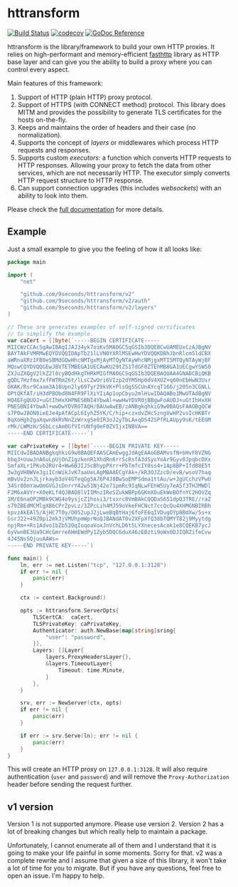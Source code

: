 httransform
===========

[![Build Status](https://github.com/9seconds/httransform/workflows/CI/badge.svg)](https://github.com/9seconds/httransform)
[![codecov](https://codecov.io/gh/9seconds/httransform/branch/master/graph/badge.svg?token=cyMF66trUZ)](https://codecov.io/gh/9seconds/httransform)
[![GoDoc Reference](https://camo.githubusercontent.com/7540274b4c20318e1b1f2d8abe11ba136c926233/68747470733a2f2f676f646f632e6f72672f6769746875622e636f6d2f76616c79616c612f66617374687474703f7374617475732e737667)](https://pkg.go.dev/github.com/9seconds/httransform)

httransform is the library/framework to build your own HTTP
proxies. It relies on high-performant and memory-efficient
[fasthttp](https://github.com/valyala/fasthttp) library as HTTP base
layer and can give you the ability to build a proxy where you can control
every aspect.

Main features of this framework:

1. Support of HTTP (plain HTTP) proxy protocol.
2. Support of HTTPS (with CONNECT method) protocol. This library does MITM
   and provides the possibility to generate TLS certificates for the hosts
   on-the-fly.
3. Keeps and maintains the order of headers and their case (no normalization).
4. Supports the concept of _layers_ or middlewares which process HTTP
   requests and responses.
5. Supports custom _executors_: a function which converts HTTP requests to
   HTTP responses. Allowing your proxy to fetch the data from other services,
   which are not necessarily HTTP. The executor simply converts HTTP request
   structure to HTTP response.
6. Can support connection upgrades (this includes _websockets_) with an
   ability to look into them.

Please check the [full
documentation](https://pkg.go.dev/github.com/9seconds/httransform) for
more details.

Example
-------

Just a small example to give you the feeling of how it all looks like:

```go
package main

import (
    "net"

    "github.com/9seconds/httransform/v2"
    "github.com/9seconds/httransform/v2/auth"
    "github.com/9seconds/httransform/v2/layers"
)

// These are generates examples of self-signed certificates
// to simplify the example.
var caCert = []byte(`-----BEGIN CERTIFICATE-----
MIICWzCCAcSgAwIBAgIJAJ34yk7oiKv5MA0GCSqGSIb3DQEBCwUAMEUxCzAJBgNV
BAYTAkFVMRMwEQYDVQQIDApTb21lLVN0YXRlMSEwHwYDVQQKDBhJbnRlcm5ldCBX
aWRnaXRzIFB0eSBMdGQwHhcNMTgxMjAyMTQyNTAyWhcNMjgxMTI5MTQyNTAyWjBF
MQswCQYDVQQGEwJBVTETMBEGA1UECAwKU29tZS1TdGF0ZTEhMB8GA1UECgwYSW50
ZXJuZXQgV2lkZ2l0cyBQdHkgTHRkMIGfMA0GCSqGSIb3DQEBAQUAA4GNADCBiQKB
gQDL7Hzfmx7xfFWTRm26t/lLsCZwOri6VIzp2dYM5Hp0dV4XUZ+q60nEbHwN3Usr
GKAK/Rsr9Caam3A18Upn2ly69Tyr29kVK+PlsOgSSCUnAYcqT166/j205n3CGNLL
OPtQKfAT/iH3dPBObd8N4FR9FlXiYIiAp1opCbyu2mlHiwIDAQABo1MwUTAdBgNV
HQ4EFgQUOJ+uGtIhHxXHPNESBNI4YbwAl+wwHwYDVR0jBBgwFoAUOJ+uGtIhHxXH
PNESBNI4YbwAl+wwDwYDVR0TAQH/BAUwAwEB/zANBgkqhkiG9w0BAQsFAAOBgQCW
s7P0wJ8ON8ieEJe4pAfACpL6IyhZ5YK/C/hip+czxdvZHc5zngVwHP2vsIcHKBTr
8qXoHgh2gaXqwn8kRVNnZzWrxgSe8IR3oJ2yTbLAxqDS42SPfRLAUpy9sK/tEEGM
rMk/LWMzH/S6bLcsAm0GfVIrUNfg0eF0ZVIjxINBVA==
-----END CERTIFICATE-----`)

var caPrivateKey = []byte(`-----BEGIN PRIVATE KEY-----
MIICdwIBADANBgkqhkiG9w0BAQEFAASCAmEwggJdAgEAAoGBAMvsfN+bHvF8VZNG
bbq3+UuwJnA6uLpUjOnZ1gzkenR1XhdRn6rrScRsfA3dSysYoAr9Gyv0JpqbcDXx
SmfaXLr1PKvb2RUr4+Ww6BJIJScBhypPXrr+PbTmfcIY0ss4+1Ap8BP+Ifd08E5t
3w3gVH0WVeJgiICnWikJvK7aaUeLAgMBAAECgYAk+/kR3OJZzcD/evB/wsoV7haq
mBvUv2znJLjrkayb3oV4GTeqGg5A76P4J8BwSoEMPSdma1ttAu/w+JgUCchzVPwU
34Sr80mYawOmGVGJsDnrrYA2w51Nj42e71pmRc9IqNLwFEhW5Uy7eASf3THJMWDl
F2M6xAVYr+X0eKLf4QJBAO8lVIIMnzIReSZukWBPp6GKmXOuEkWeBOfnYC2HOVZq
1M/E6naOP2MBk9CWG4o9ysjcZ1hosi3/txxrc8VmBAkCQQDaS651dpQ3TRE//raZ
s79ZBEdMCMlgXB6CPrZpvLz/3ZPcLih4MJ59oVkeFHCNct7ccQcQu4XHMGNBIRBh
kpvzAkEAlS/AjHC7T0y/O052upJ2jLweBqBtHaj6foFE6qIVDugOYp8BdXw/5s+x
GsrJ22+49Z0pi2mk3jVMUhpmWprNoQJBANdAT0v2XFpXfQ38bTQMYT82j9Myytdg
npjRm++Rs1AdvoIbZb52OqIoqoaVoxJnVchLD6t5LYXnecesAcok1e8CQEKB7ycJ
6yVwnBE3Ua9CHcGmrre6HmEWdPy1Zyb5DQC6duX46zEBzti9oWx0DJIQRZifeCvw
4J45NsSQjuuAAWs=
-----END PRIVATE KEY-----`)

func main() {
	ln, err := net.Listen("tcp", "127.0.0.1:3128")
	if err != nil {
		panic(err)
	}

    ctx := context.Background()

	opts := httransform.ServerOpts{
		TLSCertCA:  caCert,
		TLSPrivateKey: caPrivateKey,
        Authenticator: auth.NewBase(map[string]sring{
            "user": "password",
        }),
		Layers: []Layer{
            layers.ProxyHeadersLayer{},
            &layers.TimeoutLayer{
                Timeout: time.Minute,
            }
		},
	}

	srv, err := NewServer(ctx, opts)
	if err != nil {
		panic(err)
	}

	if err := srv.Serve(ln); err != nil {
		panic(err)
	}
}
```

This will create an HTTP proxy on `127.0.0.1:3128`. It will also require
authentication (`user` and `password`) and will remove the `Proxy-Authorization`
header before sending the request further.


v1 version
----------

Version 1 is not supported anymore. Please use version 2. Version 2 has
a lot of breaking changes but which really help to maintain a package.

Unfortunately, I cannot enumerate all of them and I understand that it
is going to make your life painful in some moments. Sorry for that. v2
was a complete rewrite and I assume that given a size of this library,
it won't take a lot of time for you to migrate. But if you have any
questions, feel free to open an issue. I'm happy to help.
